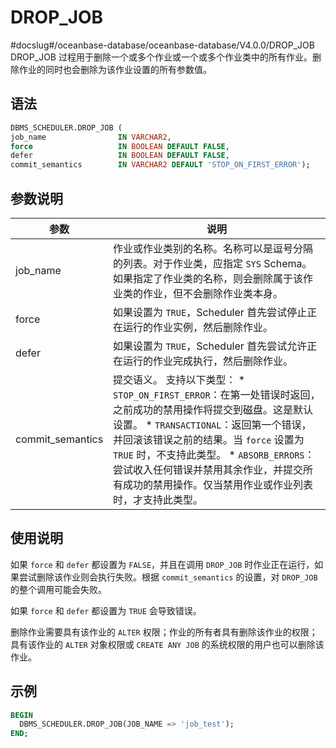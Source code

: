 DROP_JOB 
=============================
#docslug#/oceanbase-database/oceanbase-database/V4.0.0/DROP_JOB
DROP_JOB 过程用于删除一个或多个作业或一个或多个作业类中的所有作业。删除作业的同时也会删除为该作业设置的所有参数值。

语法 
-----------------------

```sql
DBMS_SCHEDULER.DROP_JOB (
job_name                IN VARCHAR2,
force                   IN BOOLEAN DEFAULT FALSE,
defer                   IN BOOLEAN DEFAULT FALSE,
commit_semantics        IN VARCHAR2 DEFAULT 'STOP_ON_FIRST_ERROR');
```



参数说明 
-------------------------



|        参数        |                                                                                                                                                                                     说明                                                                                                                                                                                      |
|------------------|-----------------------------------------------------------------------------------------------------------------------------------------------------------------------------------------------------------------------------------------------------------------------------------------------------------------------------------------------------------------------------|
| job_name         | 作业或作业类别的名称。名称可以是逗号分隔的列表。对于作业类，应指定 `SYS` Schema。 如果指定了作业类的名称，则会删除属于该作业类的作业，但不会删除作业类本身。                                                                                                                                                                                                                                                                       |
| force            | 如果设置为 `TRUE`，Scheduler 首先尝试停止正在运行的作业实例，然后删除作业。                                                                                                                                                                                                                                                                                                                              |
| defer            | 如果设置为 `TRUE`，Scheduler 首先尝试允许正在运行的作业完成执行，然后删除作业。                                                                                                                                                                                                                                                                                                                            |
| commit_semantics | 提交语义。 支持以下类型： * `STOP_ON_FIRST_ERROR`：在第一处错误时返回，之前成功的禁用操作将提交到磁盘。这是默认设置。   * `TRANSACTIONAL`：返回第一个错误，并回滚该错误之前的结果。当 `force` 设置为 `TRUE` 时，不支持此类型。   * `ABSORB_ERRORS`：尝试收入任何错误并禁用其余作业，并提交所有成功的禁用操作。仅当禁用作业或作业列表时，才支持此类型。    |



使用说明 
-------------------------

如果 `force` 和 `defer` 都设置为 `FALSE`，并且在调用 `DROP_JOB` 时作业正在运行，如果尝试删除该作业则会执行失败。根据 `commit_semantics` 的设置，对 `DROP_JOB` 的整个调用可能会失败。

如果 `force` 和 `defer` 都设置为 `TRUE` 会导致错误。

删除作业需要具有该作业的 `ALTER` 权限；作业的所有者具有删除该作业的权限；具有该作业的 `ALTER` 对象权限或 `CREATE ANY JOB` 的系统权限的用户也可以删除该作业。

示例 
-----------------------

```sql
BEGIN 
  DBMS_SCHEDULER.DROP_JOB(JOB_NAME => 'job_test'); 
END; 
```


